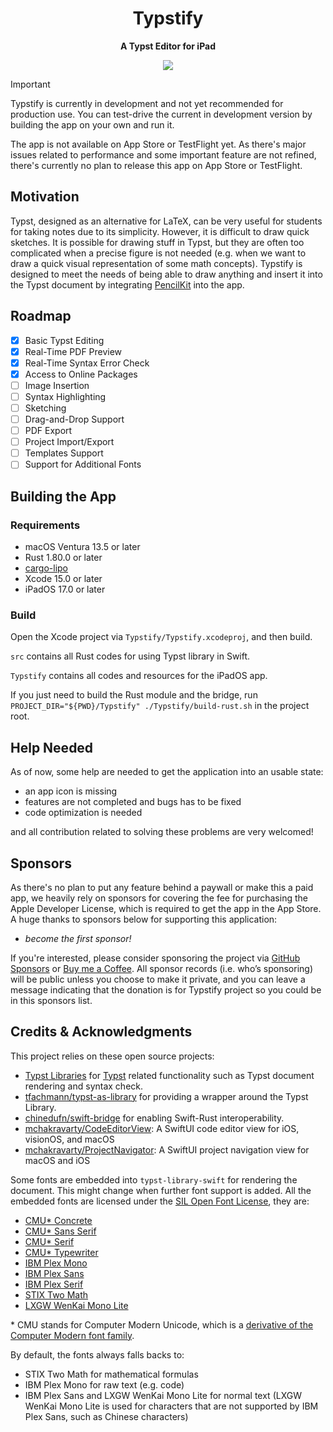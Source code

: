 <h1 align="center">Typstify</h1>

<p align="center"> 
  <b>A Typst Editor for iPad</b>
</p>

<p align="center">
  <a href="LICENSE">
    <img src="https://img.shields.io/badge/License-AGPL--3.0--or--later-important?style=for-the-badge" />
  </a>
</p>

> [!IMPORTANT]
> Typstify is currently in development and not yet recommended for production use. You can test-drive the current in development version by building the app on your own and run it.
>
> The app is not available on App Store or TestFlight yet. As there's major issues related to performance and some important feature are not refined, there's currently no plan to release this app on App Store or TestFlight.

## Motivation

Typst, designed as an alternative for LaTeX, can be very useful for students for taking notes due to its simplicity. However, it is difficult to draw quick sketches. It is possible for drawing stuff in Typst, but they are often too complicated when a precise figure is not needed (e.g. when we want to draw a quick visual representation of some math concepts). Typstify is designed to meet the needs of being able to draw anything and insert it into the Typst document by integrating [PencilKit](https://developer.apple.com/documentation/pencilkit) into the app.

## Roadmap

- [x] Basic Typst Editing
- [x] Real-Time PDF Preview
- [x] Real-Time Syntax Error Check
- [x] Access to Online Packages
- [ ] Image Insertion
- [ ] Syntax Highlighting
- [ ] Sketching
- [ ] Drag-and-Drop Support
- [ ] PDF Export
- [ ] Project Import/Export
- [ ] Templates Support
- [ ] Support for Additional Fonts

## Building the App

### Requirements

- macOS Ventura 13.5 or later
- Rust 1.80.0 or later
- [cargo-lipo](https://github.com/TimNN/cargo-lipo)
- Xcode 15.0 or later
- iPadOS 17.0 or later

### Build

Open the Xcode project via `Typstify/Typstify.xcodeproj`, and then build.

`src` contains all Rust codes for using Typst library in Swift.

`Typstify` contains all codes and resources for the iPadOS app.

If you just need to build the Rust module and the bridge, run `PROJECT_DIR="${PWD}/Typstify" ./Typstify/build-rust.sh` in the project root.

## Help Needed

As of now, some help are needed to get the application into an usable state:

- an app icon is missing
- features are not completed and bugs has to be fixed
- code optimization is needed

and all contribution related to solving these problems are very welcomed!

## Sponsors

As there's no plan to put any feature behind a paywall or make this a paid app, we heavily rely on sponsors for covering the fee for purchasing the Apple Developer License, which is required to get the app in the App Store. A huge thanks to sponsors below for supporting this application:

- *become the first sponsor!*

If you're interested, please consider sponsoring the project via [GitHub Sponsors](https://github.com/sponsors/Cubik65536) or [Buy me a Coffee](https://buymeacoffee.com/cubik65536). All sponsor records (i.e. who’s sponsoring) will be public unless you choose to make it private, and you can leave a message indicating that the donation is for Typstify project so you could be in this sponsors list.

## Credits & Acknowledgments

This project relies on these open source projects:

- [Typst Libraries](https://crates.io/crates/typst) for [Typst](https://typst.app) related functionality such as Typst document rendering and syntax check.
- [tfachmann/typst-as-library](https://github.com/tfachmann/typst-as-library) for providing a wrapper around the Typst Library.
- [chinedufn/swift-bridge](https://github.com/chinedufn/swift-bridge) for enabling Swift-Rust interoperability.
- [mchakravarty/CodeEditorView](https://github.com/mchakravarty/CodeEditorView): A SwiftUI code editor view for iOS, visionOS, and macOS
- [mchakravarty/ProjectNavigator](https://github.com/mchakravarty/ProjectNavigator): A SwiftUI project navigation view for macOS and iOS

Some fonts are embedded into `typst-library-swift` for rendering the document. This might change when further font support is added. All the embedded fonts are licensed under the [SIL Open Font License](https://openfontlicense.org/), they are:

- [CMU* Concrete](https://fontlibrary.org/en/font/cmu-concrete)
- [CMU* Sans Serif](https://fontlibrary.org/en/font/cmu-sans-serif)
- [CMU* Serif](https://fontlibrary.org/en/font/cmu-serif)
- [CMU* Typewriter](https://fontlibrary.org/en/font/cmu-typewriter)
- [IBM Plex Mono](https://www.ibm.com/plex/)
- [IBM Plex Sans](https://www.ibm.com/plex/)
- [IBM Plex Serif](https://www.ibm.com/plex/)
- [STIX Two Math](https://stixfonts.org/)
- [LXGW WenKai Mono Lite](https://github.com/lxgw/LxgwWenKai-Lite)

\* CMU stands for Computer Modern Unicode, which is a [derivative of the Computer Modern font family](https://en.wikipedia.org/wiki/Computer_Modern).

By default, the fonts always falls backs to:

- STIX Two Math for mathematical formulas
- IBM Plex Mono for raw text (e.g. code)
- IBM Plex Sans and LXGW WenKai Mono Lite for normal text (LXGW WenKai Mono Lite is used for characters that are not supported by IBM Plex Sans, such as Chinese characters)
